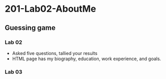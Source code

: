 # 201-Lab02-AboutMe

## Guessing game
### Lab 02
- Asked five questions, tallied your results
- HTML page has my biography, education, work experience, and goals. 

### Lab 03
